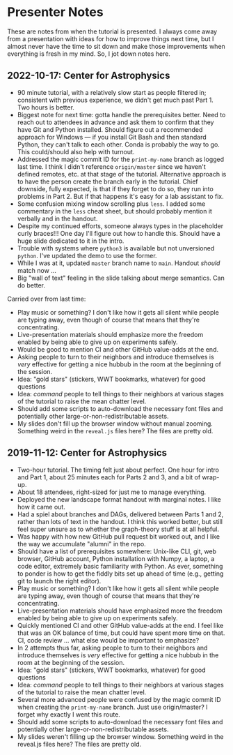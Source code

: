 # Presenter Notes

These are notes from when the tutorial is presented. I always come away from a
presentation with ideas for how to improve things next time, but I almost
never have the time to sit down and make those improvements when everything is
fresh in my mind. So, I jot down notes here.

## 2022-10-17: Center for Astrophysics

- 90 minute tutorial, with a relatively slow start as people filtered in;
  consistent with previous experience, we didn't get much past Part 1. Two hours
  is better.
- Biggest note for next time: gotta handle the prerequisites better. Need to
  reach out to attendees in advance and ask them to confirm that they have Git
  and Python installed. Should figure out a recommended approach for Windows —
  if you install Git Bash and then standard Python, they can't talk to each
  other. Conda is probably the way to go. This could/should also help with
  turnout.
- Addressed the magic commit ID for the `print-my-name` branch as logged last
  time. I think I didn't reference `origin/master` since we haven't defined
  remotes, etc. at that stage of the tutorial. Alternative approach is to have
  the person create the branch early in the tutorial. Chief downside, fully
  expected, is that if they forget to do so, they run into problems in Part 2.
  But if that happens it's easy for a lab assistant to fix.
- Some confusion mixing window scrolling plus `less`. I added some commentary in
  the `less` cheat sheet, but should probably mention it verbally and in the
  handout.
- Despite my continued efforts, someone always types in the placeholder curly
  braces!!! One day I'll figure out how to handle this. Should have a huge slide
  dedicated to it in the intro.
- Trouble with systems where `python3` is available but not unversioned `python`.
  I've updated the demo to use the former.
- While I was at it, updated `master` branch name to `main`. Handout *should*
  match now ...
- Big "wall of text" feeling in the slide talking about merge semantics. Can do
  better.

Carried over from last time:

- Play music or something? I don't like how it gets all silent while people are
  typing away, even though of course that means that they're concentrating.
- Live-presentation materials should emphasize more the freedom enabled by being
  able to give up on experiments safely.
- Would be good to mention CI and other GitHub value-adds at the end.
- Asking people to turn to their neighbors and introduce themselves is *very*
  effective for getting a nice hubbub in the room at the beginning of the
  session.
- Idea: "gold stars" (stickers, WWT bookmarks, whatever) for good questions
- Idea: *command* people to tell things to their neighbors at various stages
  of the tutorial to raise the mean chatter level.
- Should add some scripts to auto-download the necessary font files and
  potentially other large-or-non-redistributable assets.
- My slides don't fill up the browser window without manual zooming. Something
  weird in the `reveal.js` files here? The files are pretty old.


## 2019-11-12: Center for Astrophysics

- Two-hour tutorial. The timing felt just about perfect. One hour for intro
  and Part 1, about 25 minutes each for Parts 2 and 3, and a bit of wrap-up.
- About 18 attendees, right-sized for just me to manage everything.
- Deployed the new landscape format handout with marginal notes. I like how it
  came out.
- Had a spiel about branches and DAGs, delivered between Parts 1 and 2, rather
  than lots of text in the handout. I think this worked better, but still feel
  super unsure as to whether the graph-theory stuff is at all helpful.
- Was happy with how new GitHub pull request bit worked out, and I like the
  way we accumulate "alumni" in the repo.
- Should have a list of prerequisites somewhere: Unix-like CLI, git, web
  browser, GitHub account, Python installation with Numpy, a laptop, a code
  editor, extremely basic familiarity with Python. As ever, something to
  ponder is how to get the fiddly bits set up ahead of time (e.g., getting git
  to launch the right editor).
- Play music or something? I don't like how it gets all silent while people
  are typing away, even though of course that means that they're
  concentrating.
- Live-presentation materials should have emphasized more the freedom enabled
  by being able to give up on experiments safely.
- Quickly mentioned CI and other GitHub value-adds at the end. I feel like that
  was an OK balance of time, but could have spent more time on that. CI, code
  review ... what else would be important to emphasize?
- In 2 attempts thus far, asking people to turn to their neighbors and
  introduce themselves is *very* effective for getting a nice hubbub in the
  room at the beginning of the session.
- Idea: "gold stars" (stickers, WWT bookmarks, whatever) for good questions
- Idea: *command* people to tell things to their neighbors at various stages
  of the tutorial to raise the mean chatter level.
- Several more advanced people were confused by the magic commit ID when
  creating the `print-my-name` branch. Just use origin/master? I forget why
  exactly I went this route.
- Should add some scripts to auto-download the necessary font files and
  potentially other large-or-non-redistributable assets.
- My slides weren't filling up the browser window. Something weird in the
  reveal.js files here? The files are pretty old.
